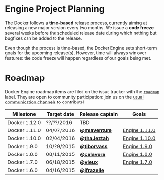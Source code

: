 # Engine Project Planning

The Docker follows a **time-based** release process, currently aiming at releasing a new major version every two months. We issue a **code freeze** several weeks before the scheduled release date during which nothing but bugfixes can be added to the release.

Even though the process is time-based, the Docker Engine sets short-term goals for the upcoming release(s). However, time will always win over features: the code freeze will happen regardless of our goals being met.

# Roadmap

Docker Engine roadmap items are filed on the issue tracker with the [`roadmap`](https://github.com/docker/docker/issues?q=is%3Aopen+is%3Aissue+label%3Aroadmap) label. They are open to community participation: join us on the [usual communication channels](https://github.com/docker/docker#talking-to-other-docker-users-and-contributors) to contribute!


| Milestone        | Target date | Release captain | Goals |
|------------------|-------------|-----------------|-------|
| Docker 1.12.0    | ??/??/2016  | TBD             |       |
| Docker 1.11.0    | 04/07/2016  | **[@mlaventure](https://github.com/mlaventure)**              | [Engine 1.11.0](https://github.com/docker/docker/wiki/Engine-1.11.0) |
| Docker 1.10.0    | 02/04/2016  | **[@thaJeztah](https://github.com/thaJeztah)**                | [Engine 1.10.0](https://github.com/docker/docker/wiki/Engine-1.10.0) |
| Docker 1.9.0     | 10/29/2015  | **[@tiborvass](https://github.com/tiborvass)**                | [Engine 1.9.0](https://github.com/docker/docker/wiki/Engine-1.9.0) |
| Docker 1.8.0     | 08/11/2015  | **[@calavera](https://github.com/calavera)**             | [Engine 1.8.0](https://github.com/docker/docker/wiki/Engine-1.8.0) |
| Docker 1.7.0     | 06/18/2015  | **[@vieux](https://github.com/vieux)**         | [Engine 1.7.0](https://github.com/docker/docker/wiki/Engine-1.7.0) |
| Docker 1.6.0     | 04/16/2015  | **[@jfrazelle](https://github.com/jfrazelle)** |       |